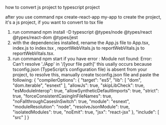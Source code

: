 how to convert js project to typescript project

after you use command npx create-react-app my-app to create the project, it's a js project, if you want to convert to tsx file
1. run command npm install -D typescript @types/node @types/react @types/react-dom @types/jest
2. with the dependencies installed, rename the App.js file to App.tsx, index.js to index.tsx , reportWebVitals.js to reportWebVitals.js to reportWebVitals.tsx.
3. run command npm start
if you have error : Module not found: Error: Can't resolve './App' in '/[your file path]'
this usally occurs because tsconfig.json (TypeScript’s configuration file) is absent from your project,
to resolve this, manually create tsconfig.json file and paste the following:
{
    "compilerOptions": {
      "target": "es5",
      "lib": [
        "dom",
        "dom.iterable",
        "esnext"
      ],
      "allowJs": true,
      "skipLibCheck": true,
      "esModuleInterop": true,
      "allowSyntheticDefaultImports": true,
      "strict": true,
      "forceConsistentCasingInFileNames": true,
      "noFallthroughCasesInSwitch": true,
      "module": "esnext",
      "moduleResolution": "node",
      "resolveJsonModule": true,
      "isolatedModules": true,
      "noEmit": true,
      "jsx": "react-jsx"
    },
    "include": [
      "src"
    ]
  }
